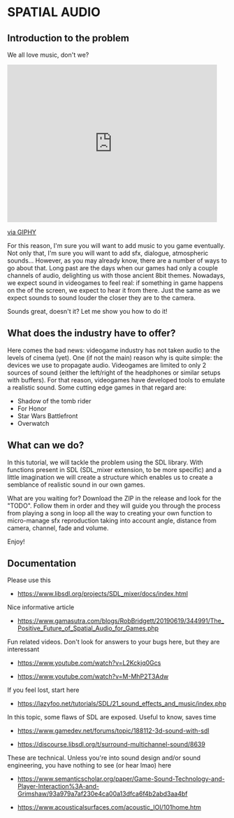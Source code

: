 # SPATIAL AUDIO 
## Introduction to the problem

We all love music, don't we? 

<iframe src="https://giphy.com/embed/ku5EcFe4PNGWA" width="480" height="360" frameBorder="0" class="giphy-embed" allowFullScreen></iframe><p><a href="https://giphy.com/gifs/it-rare-pingu-ku5EcFe4PNGWA">via GIPHY</a></p>

For this reason, I'm sure you will want to add music to you game eventually. Not only that, I'm sure you will want to add sfx, dialogue, atmospheric sounds... However, as you may already know, there are a number of ways to go about that. Long past are the days when our games had only a couple channels of audio, delighting us with those ancient 8bit themes. Nowadays, we expect sound in videogames to feel real: if something in game happens on the of the screen, we expect to hear it from there. Just the same as we expect sounds to sound louder the closer they are to the camera. 

Sounds great, doesn't it? Let me show you how to do it!

## What does the industry have to offer?

Here comes the bad news: videogame industry has not taken audio to the levels of cinema (yet). One (if not the main) reason why is quite simple: the devices we use to propagate audio. Videogames are limited to only 2 sources of sound (either the left/right of the headphones or similar setups with buffers). For that reason, videogames have developed tools to emulate a realistic sound. Some cutting edge games in that regard are:
- Shadow of the tomb rider
- For Honor
- Star Wars Battlefront
- Overwatch

## What can we do?

In this tutorial, we will tackle the problem using the SDL library. With functions present in SDL (SDL_mixer extension, to be more specific) and a little imagination we will create a structure which enables us to create a semblance of realistic sound in our own games.

What are you waiting for? Download the ZIP in the release and look for the "TODO". Follow them in order and they will guide you through the process from playing a song in loop all the way to creating your own function to micro-manage sfx reproduction taking into account angle, distance from camera, channel, fade and volume.

Enjoy!

## Documentation
 Please use this
- https://www.libsdl.org/projects/SDL_mixer/docs/index.html

 Nice informative article
- https://www.gamasutra.com/blogs/RobBridgett/20190619/344991/The_Positive_Future_of_Spatial_Audio_for_Games.php

 Fun related videos. Don't look for answers to your bugs here, but they are interessant 
- https://www.youtube.com/watch?v=L2Kckjq0Gcs

- https://www.youtube.com/watch?v=M-MhP2T3Adw 

 If you feel lost, start here
- https://lazyfoo.net/tutorials/SDL/21_sound_effects_and_music/index.php
 
 In this topic, some flaws of SDL are exposed. Useful to know, saves time
- https://www.gamedev.net/forums/topic/188112-3d-sound-with-sdl

- https://discourse.libsdl.org/t/surround-multichannel-sound/8639

 These are technical. Unless you're into sound design and/or sound engineering, you have nothing to see (or hear lmao) here
- https://www.semanticscholar.org/paper/Game-Sound-Technology-and-Player-Interaction%3A-and-Grimshaw/93a979a7af230e4ca00a13dfca6f4b2abd3aa4bf

 - https://www.acousticalsurfaces.com/acoustic_IOI/101home.htm



